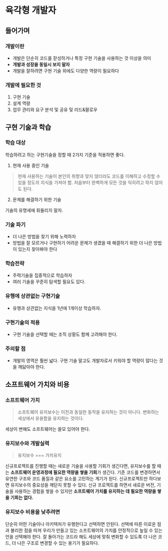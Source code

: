 # 육각형 개발자

## 들어가며
### 개발이란
- 개발은 단순히 코드를 잗성하거나 특정 구현 기술을 사용하는 것 이상을 의미
- **개발과 성장을 동일시 보지 말자**
- 개발을 잘하려면 구현 기술 외에도 다양한 역량이 필요하다

### 개발에 필요한 것
1. 구현 기술
2. 설계 역량
3. 업무 관리와 요구 분석 및 공유 및 리드&팔로우

## 구현 기술과 학습
### 학습 대상
학습하려고 하는 구현기술을 정할 때 2가지 기준을 적용하면 좋다.
1. 현재 사용 중인 기술
> 현재 사용하는 기술이 본인의 취향과 맞지 않더라도 코드를 이해하고 수정할 수 있을 정도의 지식을 가져야 함.
> 처음부터 완벽하게 모든 것을 익히려고 하지 않아도 된다.
2. 문제를 해결하기 위한 기술

기술의 유명세에 휘둘리지 말자.

### 기술 파기
- 더 나은 방법을 찾기 위해 노력하자
- 방법을 잘 모르거나 구현하기 어려운 문제가 생겼을 때 해결하기 위한 더 나은 방법이 있는지 찾아봐야 한다

### 학습전략
- 주력기술을 집중적으로 학습하자
- 여러 기술을 꾸준히 탐색할 필요도 있다.

### 유행에 상관없는 구현기술
- 유행과 상관없는 지식을 1년에 1개이상 학습하자.

### 구현기술의 적용
- 구현 기술을 선택할 때는 조직 상황도 함께 고려해야 한다.

### 주의할 점
- 개발의 영역은 훨씬 넓다. 구현 기술 말고도 개발자로서 키워야 할 역량이 많다는 것을 깨닳아야 한다.

## 소프트웨어 가치와 비용
### 소프트웨어 가치
> 소프트웨어 유지보수는 이전과 동일한 동작을 유지하는 것이 아니다.
> 변화하는 세상에서 유용함을 유지하는 것이다.

세상이 변해도 소프트웨어는 쓸모 있어야 한다.

### 유지보수와 개발실력
> 유지보수 === 가치유지

신규프로젝트를 진행할 때는 새로운 기술을 사용할 기회가 생긴다면,
유지보수를 할 때는 **소프트웨어 운영과정에 필요한 역량을 쌓을 기회**가 생긴다.
기존 코드를 변경하면서 유연한 구조와 코드 품질과 같은 요소를 고민하는 계기가 된다.
신규프로젝트만 하다보면 유지보수의 중요성을 깨닫지 못할 수 있다.
신규 프로젝트를 하면서 새로운 버전, 기술을 사용하는 경험을 쌓을 수 있지만 **소프트웨어 가치를 유지하는 데 필요한 역량을 쌓을 기회는 없다.**

### 유지보수 비용을 낮추려면
단순히 어떤 기술이나 아키텍처가 유행한다고 선택하면 안된다.
선택에 따른 이로운 점과 불리한 점을 따져 우리가 만들고 있는 소프트웨어의 가치를 안정적으로 높일 수 있는 안을 선택해야 한다.
잘 돌아가는 코드라 해도 세상에 맞춰 변화할 수 있도록 더 나은 코드, 더 나은 구조로 변경할 수 있는 용기가 필요하다.
